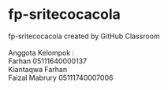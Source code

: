 # fp-sritecocacola
fp-sritecocacola created by GitHub Classroom
<br>
<br>
Anggota Kelompok :<br>
Farhan 05111640000137<br>
Kiantaqwa Farhan<br>
Faizal Mabrury 05111740007006
